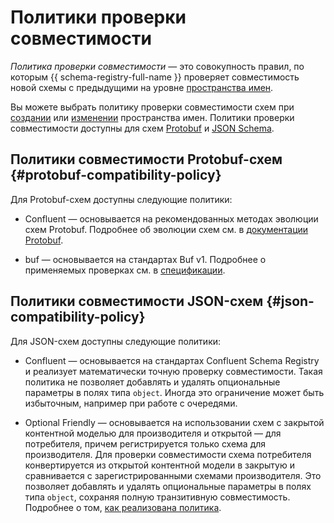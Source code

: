 # Политики проверки совместимости

_Политика проверки совместимости_ — это совокупность правил, по которым {{ schema-registry-full-name }} проверяет совместимость новой схемы с предыдущими на уровне [пространства имен](schema-registry.md#namespace).

Вы можете выбрать политику проверки совместимости схем при [создании](../operations/create-name-space.md) или [изменении](../operations/update-name-space.md) пространства имен. Политики проверки совместимости доступны для схем [Protobuf](https://protobuf.dev/) и [JSON Schema](https://json-schema.org/).

## Политики совместимости Protobuf-схем {#protobuf-compatibility-policy}

Для Protobuf-схем доступны следующие политики:

* Confluent — основывается на рекомендованных методах эволюции схем Protobuf. Подробнее об эволюции схем см. в [документации Protobuf](https://protobuf.dev/programming-guides/proto3/#updating).

* buf — основывается на стандартах Buf v1. Подробнее о применяемых проверках см. в [спецификации](https://github.com/bufbuild/buf/blob/main/private/bufpkg/bufcheck/bufcheckserver/bufcheckserver.go#L156).

## Политики совместимости JSON-схем {#json-compatibility-policy}

Для JSON-схем доступны следующие политики:

* Confluent — основывается на стандартах Confluent Schema Registry и реализует математически точную проверку совместимости. Такая политика не позволяет добавлять и удалять опциональные параметры в полях типа `object`. Иногда это ограничение может быть избыточным, например при работе с очередями.

* Optional Friendly — основывается на использовании схем с закрытой контентной моделью для производителя и открытой — для потребителя, причем регистрируется только схема для производителя. Для проверки совместимости схема потребителя конвертируется из открытой контентной модели в закрытую и сравнивается с зарегистрированными схемами производителя. Это позволяет добавлять и удалять опциональные параметры в полях типа `object`, сохраняя полную транзитивную совместимость. Подробнее о том, [как реализована политика](schema-registry-content-model.md#optional-parameters-compatibility-solution).

